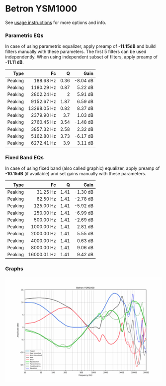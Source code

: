 # Betron YSM1000
See [usage instructions](https://github.com/jaakkopasanen/AutoEq#usage) for more options and info.

### Parametric EQs
In case of using parametric equalizer, apply preamp of **-11.15dB** and build filters manually
with these parameters. The first 5 filters can be used independently.
When using independent subset of filters, apply preamp of **-11.11 dB**.

| Type    | Fc          |    Q | Gain     |
|--------:|------------:|-----:|---------:|
| Peaking | 188.68 Hz   | 0.36 | -8.04 dB |
| Peaking | 1180.29 Hz  | 0.87 | 5.22 dB  |
| Peaking | 2802.24 Hz  | 2    | 5.91 dB  |
| Peaking | 9152.67 Hz  | 1.87 | 6.59 dB  |
| Peaking | 13298.05 Hz | 0.82 | 8.37 dB  |
| Peaking | 2379.90 Hz  | 3.7  | 1.03 dB  |
| Peaking | 2760.45 Hz  | 3.54 | -1.48 dB |
| Peaking | 3857.32 Hz  | 2.58 | 2.32 dB  |
| Peaking | 5162.80 Hz  | 3.73 | -6.17 dB |
| Peaking | 6272.41 Hz  | 3.9  | 3.11 dB  |

### Fixed Band EQs
In case of using fixed band (also called graphic) equalizer, apply preamp of **-10.15dB**
(if available) and set gains manually with these parameters.

| Type    | Fc          |    Q | Gain     |
|--------:|------------:|-----:|---------:|
| Peaking | 31.25 Hz    | 1.41 | -1.30 dB |
| Peaking | 62.50 Hz    | 1.41 | -2.78 dB |
| Peaking | 125.00 Hz   | 1.41 | -5.92 dB |
| Peaking | 250.00 Hz   | 1.41 | -6.99 dB |
| Peaking | 500.00 Hz   | 1.41 | -2.69 dB |
| Peaking | 1000.00 Hz  | 1.41 | 2.81 dB  |
| Peaking | 2000.00 Hz  | 1.41 | 5.55 dB  |
| Peaking | 4000.00 Hz  | 1.41 | 0.63 dB  |
| Peaking | 8000.00 Hz  | 1.41 | 9.06 dB  |
| Peaking | 16000.01 Hz | 1.41 | 9.42 dB  |

### Graphs
![](./Betron%20YSM1000.png)